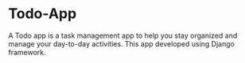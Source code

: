 # Todo-App
A Todo app is a task management app to help you stay organized and manage your day-to-day activities. 
This app developed using Django framework.
